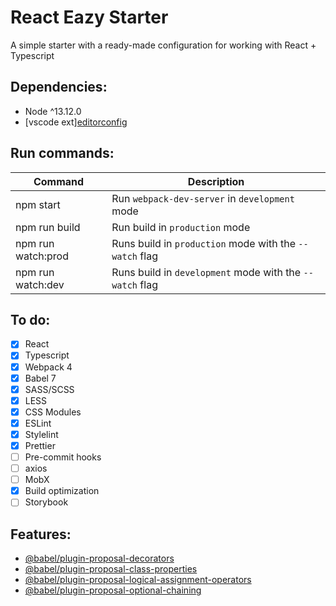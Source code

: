 # React Eazy Starter

A simple starter with a ready-made configuration for working with React + Typescript

## Dependencies:

-   Node ^13.12.0
-   [vscode ext][editorconfig](https://marketplace.visualstudio.com/items?itemName=EditorConfig.EditorConfig)

## Run commands:

| Command            | Description                                              |
| ------------------ | -------------------------------------------------------- |
| npm start          | Run `webpack-dev-server` in `development` mode           |
| npm run build      | Run build in `production` mode                           |
| npm run watch:prod | Runs build in `production` mode with the `--watch` flag  |
| npm run watch:dev  | Runs build in `development` mode with the `--watch` flag |

## To do:

-   [x] React
-   [x] Typescript
-   [x] Webpack 4
-   [x] Babel 7
-   [x] SASS/SCSS
-   [x] LESS
-   [x] CSS Modules
-   [x] ESLint
-   [x] Stylelint
-   [x] Prettier
-   [ ] Pre-commit hooks
-   [ ] axios
-   [ ] MobX
-   [x] Build optimization
-   [ ] Storybook

## Features:

-   [@babel/plugin-proposal-decorators](https://babeljs.io/docs/en/next/babel-plugin-proposal-decorators.html)
-   [@babel/plugin-proposal-class-properties](https://babeljs.io/docs/en/babel-plugin-proposal-class-properties)
-   [@babel/plugin-proposal-logical-assignment-operators](https://babeljs.io/docs/en/babel-plugin-proposal-logical-assignment-operators)
-   [@babel/plugin-proposal-optional-chaining](https://babeljs.io/docs/en/babel-plugin-proposal-optional-chaining)
